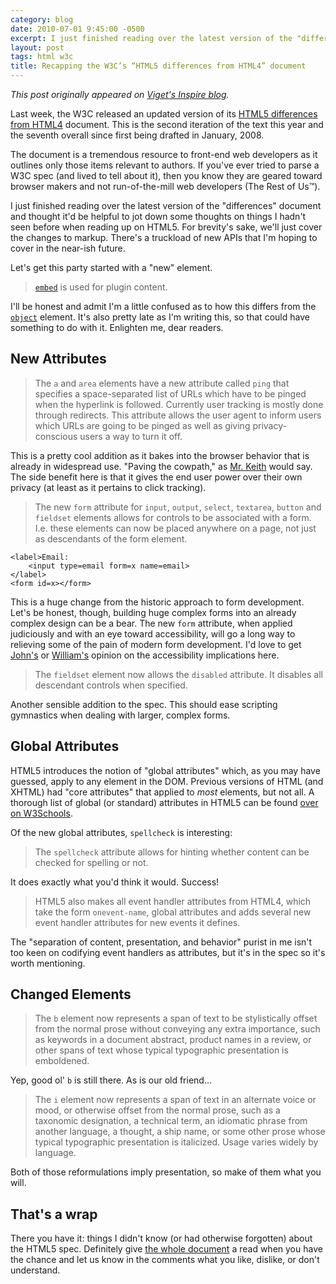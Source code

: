 ```yaml
---
category: blog
date: 2010-07-01 9:45:00 -0500
excerpt: I just finished reading over the latest version of the "differences" document and thought it'd be helpful to jot down some thoughts on things I hadn't seen before when reading up on HTML5.
layout: post
tags: html w3c
title: Recapping the W3C’s “HTML5 differences from HTML4” document
---
```


_This post originally appeared on [Viget's Inspire blog](http://viget.com/inspire/recapping-the-w3cs-html5-differences-from-html4-document)._

Last week, the W3C released an updated version of its [HTML5 differences from HTML4](http://www.w3.org/TR/2010/WD-html5-diff-20100624/) document. This is the second iteration of the text this year and the seventh overall since first being drafted in January, 2008.

The document is a tremendous resource to front-end web developers as it outlines only those items relevant to authors. If you've ever tried to parse a W3C spec (and lived to tell about it), then you know they are geared toward browser makers and not run-of-the-mill web developers (The Rest of Us™).

I just finished reading over the latest version of the "differences" document and thought it'd be helpful to jot down some thoughts on things I hadn't seen before when reading up on HTML5. For brevity's sake, we'll just cover the changes to markup. There's a truckload of new APIs that I'm hoping to cover in the near-ish future.

Let's get this party started with a "new" element.

> [`embed`](http://www.w3.org/TR/html5/embedded-content-0.html#the-embed-element) is used for plugin content.

I'll be honest and admit I'm a little confused as to how this differs from the [`object`](http://www.w3.org/TR/html5/the-iframe-element.html#the-object-element) element. It's also pretty late as I'm writing this, so that could have something to do with it. Enlighten me, dear readers.

## New Attributes

> The `a` and `area` elements have a new attribute called `ping` that specifies a space-separated list of URLs which have to be pinged when the hyperlink is followed. Currently user tracking is mostly done through redirects. This attribute allows the user agent to inform users which URLs are going to be pinged as well as giving privacy-conscious users a way to turn it off.

This is a pretty cool addition as it bakes into the browser behavior that is already in widespread use. "Paving the cowpath," as [Mr. Keith](http://adactio.com/) would say. The side benefit here is that it gives the end user power over their own privacy (at least as it pertains to click tracking).

> The new `form` attribute for `input`, `output`, `select`, `textarea`, `button` and `fieldset` elements allows for controls to be associated with a form. I.e. these elements can now be placed anywhere on a page, not just as descendants of the form element.

	<label>Email:
	    <input type=email form=x name=email>
	</label>
	<form id=x></form>

This is a huge change from the historic approach to form development. Let's be honest, though, building huge complex forms into an already complex design can be a bear. The new `form` attribute, when applied judiciously and with an eye toward accessibility, will go a long way to relieving some of the pain of modern form development. I'd love to get [John's](http://www.jfciii.com/) or [William's](http://zaxbypass.com/) opinion on the accessibility implications here.

> The `fieldset` element now allows the `disabled` attribute. It disables all descendant controls when specified.

Another sensible addition to the spec. This should ease scripting gymnastics when dealing with larger, complex forms.

## Global Attributes

HTML5 introduces the notion of "global attributes" which, as you may have guessed, apply to any element in the DOM. Previous versions of HTML (and XHTML) had "core attributes" that applied to _most_ elements, but not all. A thorough list of global (or standard) attributes in HTML5 can be found [over on W3Schools](http://www.w3schools.com/html5/html5_ref_standardattributes.asp).

Of the new global attributes, `spellcheck` is interesting:

> The `spellcheck` attribute allows for hinting whether content can be checked for spelling or not.

It does exactly what you'd think it would. Success!

> HTML5 also makes all event handler attributes from HTML4, which take the form `onevent-name`, global attributes and adds several new event handler attributes for new events it defines.

The "separation of content, presentation, and behavior" purist in me isn't too keen on codifying event handlers as attributes, but it's in the spec so it's worth mentioning.

## Changed Elements

> The `b` element now represents a span of text to be stylistically offset from the normal prose without conveying any extra importance, such as keywords in a document abstract, product names in a review, or other spans of text whose typical typographic presentation is emboldened.

Yep, good ol' `b` is still there. As is our old friend…

> The `i` element now represents a span of text in an alternate voice or mood, or otherwise offset from the normal prose, such as a taxonomic designation, a technical term, an idiomatic phrase from another language, a thought, a ship name, or some other prose whose typical typographic presentation is italicized. Usage varies widely by language.

Both of those reformulations imply presentation, so make of them what you will.

## That's a wrap

There you have it: things I didn't know (or had otherwise forgotten) about the HTML5 spec. Definitely give [the whole document](http://www.w3.org/TR/2010/WD-html5-diff-20100624/) a read when you have the chance and let us know in the comments what you like, dislike, or don't understand.